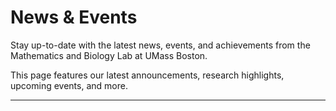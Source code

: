# News & Events

Stay up-to-date with the latest news, events, and achievements from the Mathematics and Biology Lab at UMass Boston.

This page features our latest announcements, research highlights, upcoming events, and more.

---
